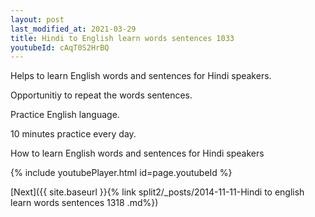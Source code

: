 ```yaml
---
layout: post
last_modified_at: 2021-03-29
title: Hindi to English learn words sentences 1033 
youtubeId: cAqT0S2HrBQ
---
```

 
 
Helps to learn English words and sentences for Hindi speakers.

Opportunitiy to repeat the words sentences. 

Practice English language. 
 
10 minutes practice every day. 
 
How to learn English words and sentences for Hindi speakers 
 
{% include youtubePlayer.html id=page.youtubeId %}
 
 
[Next]({{ site.baseurl }}{% link  split2/_posts/2014-11-11-Hindi to english learn words sentences 1318 .md%})
 
